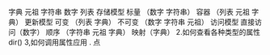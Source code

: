 字典  元祖  字符串 数字 列表
存储模型  标量 （数字 字符串） 容器 （列表 元祖 字典）
更新模型  可变   （列表 字典） 不可变 （数字 字符串  元祖）
访问模型  直接访问（数字）  顺序 （字符串 元祖 字典）  映射（字典）
2.如何查看各种类型的属性
dir()
3,如何调用属性应用
. 点